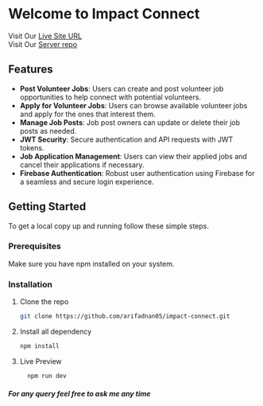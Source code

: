 # Welcome to Impact Connect

Visit Our [Live Site URL](https://impact-connect-19304.web.app) <br />
Visit Our [Server repo](https://github.com/arifadnan05/impact-connect-server)
## Features

- **Post Volunteer Jobs**: Users can create and post volunteer job opportunities to help connect with potential volunteers.
- **Apply for Volunteer Jobs**: Users can browse available volunteer jobs and apply for the ones that interest them.
- **Manage Job Posts**: Job post owners can update or delete their job posts as needed.
- **JWT Security**: Secure authentication and API requests with JWT tokens.
- **Job Application Management**: Users can view their applied jobs and cancel their applications if necessary.
- **Firebase Authentication**: Robust user authentication using Firebase for a seamless and secure login experience.

## Getting Started

To get a local copy up and running follow these simple steps.

### Prerequisites

Make sure you have npm installed on your system.

### Installation

1. Clone the repo
   ```sh
   git clone https://github.com/arifadnan05/impact-connect.git
2. Install all dependency
   ```sh
   npm install
4. Live Preview
   ```sh
     npm run dev

##### For any query feel free to ask me any time
